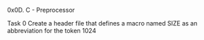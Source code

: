 0x0D. C - Preprocessor


Task 0 Create a header file that defines a macro named SIZE as an abbreviation for the token 1024



